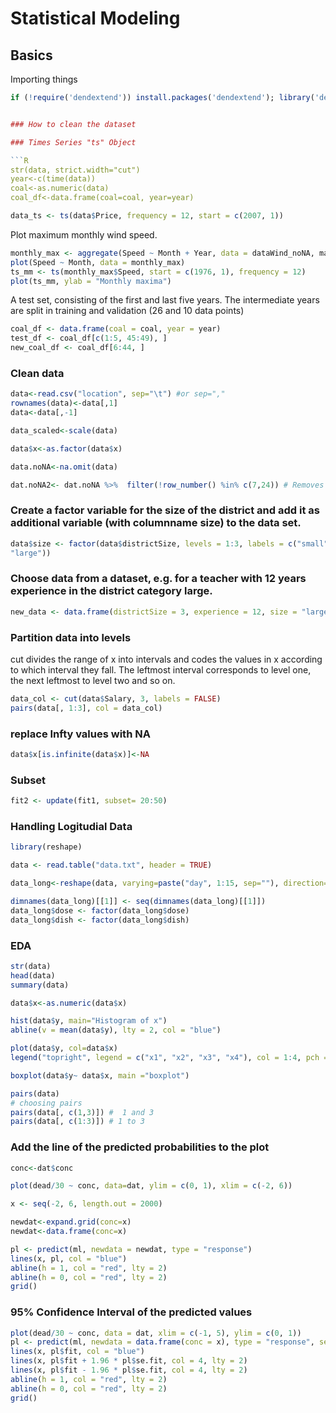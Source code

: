 # Statistical Modeling

## Basics

Importing things
```R
if (!require('dendextend')) install.packages('dendextend'); library('dendextend')


### How to clean the dataset

### Times Series "ts" Object

```R
str(data, strict.width="cut")
year<-c(time(data))
coal<-as.numeric(data)
coal_df<-data.frame(coal=coal, year=year)

```

```R
data_ts <- ts(data$Price, frequency = 12, start = c(2007, 1))

``````
 Plot maximum monthly wind speed.
 
 ```R
monthly_max <- aggregate(Speed ~ Month + Year, data = dataWind_noNA, max)
plot(Speed ~ Month, data = monthly_max)
ts_mm <- ts(monthly_max$Speed, start = c(1976, 1), frequency = 12)
plot(ts_mm, ylab = "Monthly maxima") 
 ````
 
 A test set, consisting of the first and last five years. The intermediate years are split
in training and validation (26 and 10 data points)

 ```R
coal_df <- data.frame(coal = coal, year = year)
test_df <- coal_df[c(1:5, 45:49), ]
new_coal_df <- coal_df[6:44, ]
 
 ```
 
 

### Clean data

```R
data<-read.csv("location", sep="\t") #or sep=","
rownames(data)<-data[,1]
data<-data[,-1]

data_scaled<-scale(data)

data$x<-as.factor(data$x)

data.noNA<-na.omit(data)

dat.noNA2<- dat.noNA %>%  filter(!row_number() %in% c(7,24)) # Removes row number 7 and 25 in the original
```

### Create a factor variable for the size of the district and add it as additional variable (with columnname size) to the data set.

```R
data$size <- factor(data$districtSize, levels = 1:3, labels = c("small", "medium",
"large"))

```

### Choose data from a dataset, e.g. for a teacher with 12 years experience in the district category large.

```R
new_data <- data.frame(districtSize = 3, experience = 12, size = "large")
```

### Partition data into levels

cut divides the range of x into intervals and codes the values in x according to which interval they fall. The leftmost interval corresponds to level one, the next leftmost to level two and so on.

```R
data_col <- cut(data$Salary, 3, labels = FALSE)
pairs(data[, 1:3], col = data_col)
```
### replace Infty values with NA

```R
data$x[is.infinite(data$x)]<-NA
```

 ### Subset 
 
 ```R
 fit2 <- update(fit1, subset= 20:50)
 
 ```



### Handling Logitudial Data

````R
library(reshape)

data <- read.table("data.txt", header = TRUE)

data_long<-reshape(data, varying=paste("day", 1:15, sep=""), direction="long", v.names="n.termites", timevar="day", idvar="dish")

dimnames(data_long)[[1]] <- seq(dimnames(data_long)[[1]])
data_long$dose <- factor(data_long$dose)
data_long$dish <- factor(data_long$dish)

`````


### EDA


```R
str(data)
head(data)
summary(data)

data$x<-as.numeric(data$x)

hist(data$y, main="Histogram of x")
abline(v = mean(data$y), lty = 2, col = "blue")

plot(data$y, col=data$x)
legend("topright", legend = c("x1", "x2", "x3", "x4"), col = 1:4, pch = "o")

boxplot(data$y~ data$x, main ="boxplot")

pairs(data)
# choosing pairs
pairs(data[, c(1,3)]) #  1 and 3
pairs(data[, c(1:3)]) # 1 to 3
```

### Add the line of the predicted probabilities to the plot

````R
conc<-dat$conc

plot(dead/30 ~ conc, data=dat, ylim = c(0, 1), xlim = c(-2, 6))

x <- seq(-2, 6, length.out = 2000)

newdat<-expand.grid(conc=x)
newdat<-data.frame(conc=x)

pl <- predict(ml, newdata = newdat, type = "response")
lines(x, pl, col = "blue")
abline(h = 1, col = "red", lty = 2)
abline(h = 0, col = "red", lty = 2)
grid()

`````

### 95\% Confidence Interval of the predicted values

```R
plot(dead/30 ~ conc, data = dat, xlim = c(-1, 5), ylim = c(0, 1))
pl <- predict(ml, newdata = data.frame(conc = x), type = "response", se.fit = TRUE)
lines(x, pl$fit, col = "blue")
lines(x, pl$fit + 1.96 * pl$se.fit, col = 4, lty = 2)
lines(x, pl$fit - 1.96 * pl$se.fit, col = 4, lty = 2)
abline(h = 1, col = "red", lty = 2)
abline(h = 0, col = "red", lty = 2)
grid()

````

